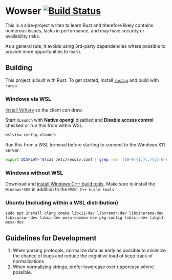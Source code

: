 # Wowser [![Build Status](https://github.com/quittle/wowser/actions/workflows/rust.yml/badge.svg?branch=main)](https://github.com/quittle/wowser/actions/workflows/rust.yml?query=branch%3Amain)

This is a side-project writen to learn Rust and therefore likely contains numerous issues, lacks in performance, and may have security or availability risks.

As a general rule, it avoids using 3rd-party dependencies where possible to provide more opportunities to learn.

## Building

This project is built with Rust. To get started, install [`rustup`](https://rustup.rs) and build with `cargo`.

### Windows via WSL

[Install VcXsrv](https://sourceforge.net/projects/vcxsrv) so the client can draw.

Start `XLaunch` with **Native opengl** disabled and **Disable access control** checked or run this from within WSL.

```bash
wslview config.xlaunch
```

Run this from a WSL terminal before starting to connect to the Windows X11 server.

```bash
export DISPLAY="$(cat /etc/resolv.conf | grep -oE '([0-9]{1,}\.){3}[0-9]{1,}'):0.0"
```

### Windows without WSL

Download and [install Windows C++ build tools](https://visualstudio.microsoft.com/downloads/#build-tools-for-visual-studio-2019). Make sure to install the `Windows*SDK` in addition to the `MSVC C++ build tools`.

### Ubuntu (Including within a WSL distribution)

```
sudo apt install clang cmake libx11-dev libxrandr-dev libxinerama-dev libxcursor-dev libxi-dev mesa-common-dev pkg-config libssl-dev libgl1-mesa-dev
```

## Guidelines for Development

1. When parsing protocols, normalize data as early as possible to minimize the chance of bugs and reduce the cognitive load of keep track of normalizations
1. When normalizing strings, prefer lowercase over uppercase where possible.
